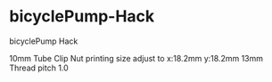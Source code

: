 # bicyclePump-Hack
bicyclePump Hack 

10mm Tube Clip Nut printing size adjust to x:18.2mm y:18.2mm 13mm Thread pitch 1.0
